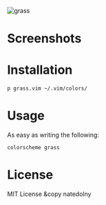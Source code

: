 ![grass](https://user-images.githubusercontent.com/45297149/230582863-39357ddf-4a22-4661-b03a-9a8ae2867a3d.png)

# Screenshots

# Installation 
```
p grass.vim ~/.vim/colors/
```

# Usage
As easy as writing the following: 
```
colorscheme grass
```

# License 
MIT License &copy natedolny
